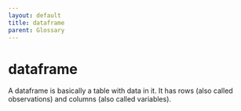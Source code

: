 ```yaml
---
layout: default
title: dataframe
parent: Glossary
---
```


# dataframe

A dataframe is basically a table with data in it. It has rows (also called observations) and columns (also called variables).

